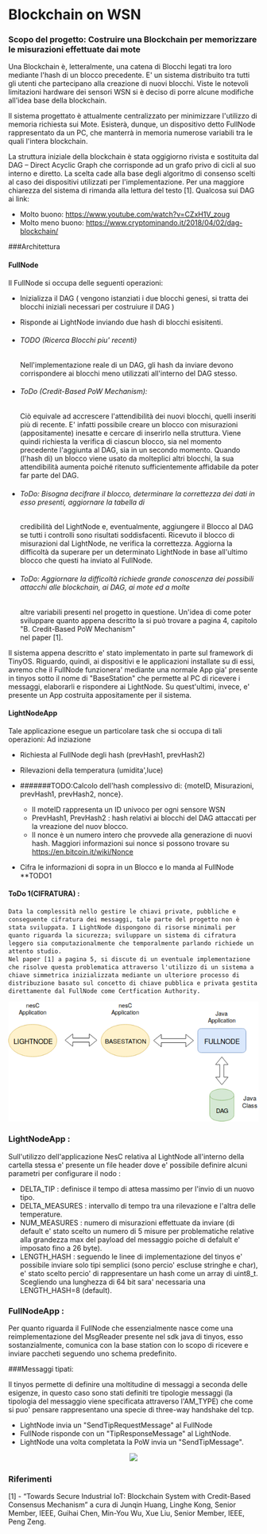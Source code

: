 # Blockchain on WSN

### Scopo del progetto: Costruire una Blockchain per memorizzare le misurazioni effettuate dai mote

Una Blockchain è, letteralmente, una catena di Blocchi legati tra loro mediante l'hash di un blocco precedente. E' un sistema distribuito tra tutti gli utenti che partecipano alla creazione di nuovi blocchi.
Viste le notevoli limitazioni hardware dei sensori WSN si è deciso di porre alcune modifiche all'idea base della blockchain.

Il sistema progettato è attualmente centralizzato per minimizzare l'utilizzo di memoria richiesta sui Mote. Esisterà, dunque, un dispositivo detto FullNode rappresentato da un PC, che manterrà in memoria numerose variabili tra le quali l'intera blockchain.

La struttura iniziale della blockchain è stata oggigiorno rivista e sostituita dal DAG – Direct Acyclic Graph che corrisponde ad un grafo privo di cicli al suo interno e diretto.
La scelta cade alla base degli algoritmo di consenso scelti al caso dei dispositivi utilizzati per l'implementazione.
Per una maggiore chiarezza del sistema di rimanda alla lettura del testo [1].
Qualcosa sui DAG ai link:
 - Molto buono: <https://www.youtube.com/watch?v=CZxH1V_zoug> 
 - Molto meno buono: <https://www.cryptominando.it/2018/04/02/dag-blockchain/>
 
###Architettura

#### FullNode
Il FullNode si occupa delle seguenti operazioni:
 
 - Inizializza il DAG ( vengono istanziati i due blocchi genesi, si tratta dei blocchi iniziali necessari per costruiure il DAG )
 - Risponde ai LightNode inviando due hash di blocchi esisitenti.
 - ###### TODO (Ricerca Blocchi piu' recenti)
   Nell'implementazione reale di un DAG, gli hash da inviare devono corrispondere ai blocchi meno utilizzati all'interno del DAG 
   stesso.
 - ###### ToDo (Credit-Based PoW Mechanism):
   Ciò equivale ad accrescere l'attendibilità dei nuovi blocchi, quelli inseriti più di recente. E' infatti possibile creare
   un blocco con misurazioni (appositamente) inesatte e cercare di inserirlo nella struttura. Viene quindi richiesta la verifica di 
   ciascun blocco, sia nel momento precedente l'aggiunta al DAG, sia in un secondo momento. Quando (l'hash di) un blocco viene 
   usato da            molteplici altri blocchi, la sua attendibilità aumenta poiché ritenuto sufficientemente affidabile da poter far parte del DAG.
    
 - ###### ToDo: Bisogna decifrare il blocco, determinare la correttezza dei dati in esso presenti, aggiornare la tabella di   
   credibilità del LightNode    e, eventualmente, aggiungere il Blocco al DAG se tutti i controlli sono risultati soddisfacenti.
   Ricevuto il blocco di misurazioni dal LightNode, ne verifica la correttezza.
   Aggiorna la difficoltà da superare per un determinato LightNode in base all'ultimo blocco che questi ha inviato al FullNode.
   
 - ###### ToDo: Aggiornare la difficoltà richiede grande conoscenza dei possibili attacchi alle blockchain, ai DAG, ai mote ed a molte 
   altre variabili presenti nel progetto in questione.
   Un'idea di come poter sviluppare quanto appena descritto la si può trovare a pagina 4,    capitolo "B. Credit-Based PoW Mechanism"    
   nel paper [1].
 
Il sistema appena descritto e' stato implementato in parte sul framework di TinyOS.
Riguardo, quindi, ai dispositivi e le applicazioni installate su di essi, avremo che il FullNode funzionera' mediante una normale App
gia' presente in tinyos sotto il nome di "BaseStation" che permette al PC di ricevere i messaggi, elaborarli e rispondere ai LightNode.
Su quest'ultimi, invece, e' presente un App costruita appositamente per il sistema.

#### LightNodeApp
Tale applicazione esegue un particolare task che si occupa di tali operazioni:
Ad inziazione
 - Richiesta al FullNode degli hash (prevHash1, prevHash2)
 - Rilevazioni della temperatura (umidita',luce)
 - #######TODO:Calcolo dell'hash complessivo di: {moteID, Misurazioni,  prevHash1,  prevHash2, nonce}. 
   - Il moteID rappresenta un ID univoco per ogni sensore WSN
   - PrevHash1, PrevHash2 : hash relativi ai blocchi del DAG attaccati per la vreazione del nuov blocco. 
   - Il nonce è un numero intero che provvede alla generazione di nuovi hash.
     Maggiori informazioni sui nonce si possono trovare su <https://en.bitcoin.it/wiki/Nonce>
    
 - Cifra le informazioni di sopra in un Blocco e lo manda al FullNode **TODO1


 #### ToDo 1(CIFRATURA) :
    Data la complessità nello gestire le chiavi private, pubbliche e conseguente cifratura dei messaggi, tale parte del progetto non è stata sviluppata. I LightNode dispongono di risorse minimali per quanto riguarda la sicurezza; sviluppare un sistema di cifratura leggero sia computazionalmente che temporalmente parlando richiede un attento studio.
    Nel paper [1] a pagina 5, si discute di un eventuale implementazione che risolve questa problematica attraverso l'utilizzo di un sistema a chiave simmetrica inizializzata mediante un ulteriore processo di distribuzione basato sul concetto di chiave pubblica e privata gestita direttamente dal FullNode come Certfication Authority.  

<p align="center">
  <img src="architecture.png">
</p>
 

### LightNodeApp :
  Sull'utilizzo dell'applicazione NesC relativa al LightNode all'interno della cartella stessa e' presente un file header dove e' possibile definire alcuni parametri per configurare il nodo :
 - DELTA_TIP : definisce il tempo di attesa massimo per l'invio di un nuovo tipo.
 - DELTA_MEASURES : intervallo di tempo tra una rilevazione e l'altra delle temperature.
 - NUM_MEASURES : numero di misurazioni effettuate da inviare (di default e' stato scelto un numero di 5 misure per problematiche relative alla grandezza max del payload del messaggio poiche di defalult e' imposato fino a 26 byte).
 - LENGTH_HASH : seguendo le linee di implementazione del tinyos e' possibile inviare solo tipi semplici (sono percio' escluse stringhe e char), e' stato scelto percio' di rappresentare un hash come un array di uint8_t.
 Scegliendo una lunghezza di 64 bit sara' necessaria una LENGTH_HASH=8 (default).
 
### FullNodeApp :
  Per quanto riguarda il FullNode che essenzialmente nasce come una reimplementazione del MsgReader presente nel sdk java di tinyos,
  esso sostanzialmente, comunica con la base station con lo scopo di ricevere e inviare paccheti seguendo uno schema predefinito.
  
###Messaggi tipati:

Il tinyos permette di definire una moltitudine di messaggi a seconda delle esigenze, in questo caso sono stati definiti tre tipologie  messaggi (la tipologia del messaggio viene specificata attraverso l'AM_TYPE) che come si puo' pensare rappresentano una specie di three-way handshake del tcp.
 - LightNode invia un "SendTipRequestMessage" al FullNode
 - FullNode risponde con un "TipResponseMessage" al LightNode.
 - LightNode una volta completata la PoW invia un "SendTipMessage".
 
  <p align="center">
  <img src="messsage.png">
</p>
   
### Riferimenti   
[1] - “Towards Secure Industrial IoT: Blockchain System with Credit-Based Consensus Mechanism” a cura di Junqin Huang, Linghe Kong, Senior Member, IEEE, Guihai Chen, Min-You Wu, Xue Liu, Senior Member, IEEE, Peng Zeng.
